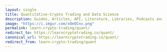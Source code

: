 ```yaml
---
layout: single
title: Quantitative-Crypto Trading and Data Science 
description: Guides, Articles, API, Literature, Libraries, Podcasts and other Resources to learn Algorithmic Trading.
image: "https://i.imgur.com/xOeOCnx.png"
permalink: learn-crypto-trading/quant/
redirect_to: https://learncryptotrading.co/quant/
canonical_url: https://learncryptotrading.co/quant/
redirect_from: learn-crypto-trading/quant
---
```


